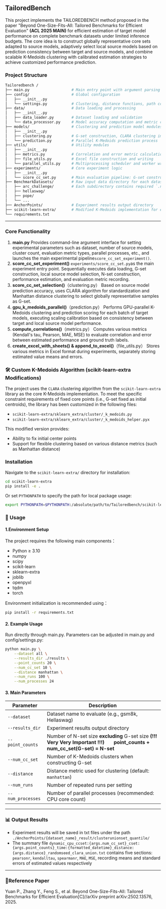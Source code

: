 ## TailoredBench

This project implements the TAILOREDBENCH method proposed in the paper "Beyond One-Size-Fits-All: Tailored Benchmarks for Efficient Evaluation" **(ACL 2025 MAIN)** for efficient estimation of target model performance on complete benchmark datasets under limited inference budgets. The core idea is to construct globally representative core sets adapted to source models, adaptively select local source models based on prediction consistency between target and source models, and combine scalable K-Medoids clustering with calibrated estimation strategies to achieve customized performance prediction.

### Project Structure

```bash
Tailoredbench /
├── main.py                   # Main entry point with argument parsing and experiment scheduling
├── config/                   # Global configuration
│   ├── __init__.py
│   └── settings.py           # Clustering, distance functions, path configurations, etc.
├── data/                     # Data loading and processing
│   ├── __init__.py
│   ├── data_loader.py        # Dataset loading and validation
│   └── data_processor.py     # Model accuracy computation and metric conversion
├── models/                   # Clustering and prediction model modules
│   ├── __init__.py
│   ├── clustering.py         # G-set construction, CLARA clustering implementation
│   └── prediction.py         # Parallel K-Medoids prediction process
├── utils/                    # Utility modules
│   ├── __init__.py
│   ├── metrics.py            # Correlation and error metric calculation functions
│   ├── file_utils.py         # Excel file construction and writing
│   └── parallel_utils.py     # Multiprocessing scheduler and worker wrapper
├── experiments/              # Core experiment logic
│   ├── __init__.py
│   └── score_cc_set.py       # Main evaluation pipeline: G-set construction, N-set clustering, performance estimation
├── BenchmarkDatasets/        # Raw input data directory for each dataset
│   ├── arc_challenge/        # Each subdirectory contains required `.npy` files for corresponding dataset
│   ├── hellaswag/
│   ├── pope/
│   └── ...
├── AnchorPoints/             # Experiment results output directory
├── scikit-learn-extra/       # Modified K-Medoids implementation for efficient clustering under fixed core set conditions
└── requirements.txt
```

------

###  Core Functionality

1. **main.py**
    Provides command-line argument interface for setting experimental parameters such as dataset, number of source models, cluster count, evaluation metric types, parallel processes, etc., and launches the main experimental pipeline`score_cc_set_experiment()`.
2. **score_cc_set_experiment()**
    `experiments/score_cc_set.py`as the main experiment entry point. Sequentially executes data loading, G-set construction, local source model selection, N-set construction, performance estimation, and evaluation metric recording.
3. **score_cc_set_selection()**（clustering.py）
    Based on source model prediction accuracy, uses CLARA algorithm for standardization and Manhattan distance clustering to select globally representative samples as G-set.
4. **gpu_k_medoids_parallel()**（prediction.py）
    Performs GPU-parallel K-Medoids clustering and prediction scoring for each batch of target models, executing scaling calibration based on consistency between target and local source model performance.
5. **compute_correlations()**（metrics.py）
    Computes various metrics (Kendall's tau, Pearson, MAE, MSE) to evaluate correlation and error between estimated performance and ground truth labels.
6. **create_excel_with_sheets() & append_to_excel()**（file_utils.py）
    Stores various metrics in Excel format during experiments, separately storing estimated value means and errors.

### 🛠️ Custom K-Medoids Algorithm (scikit-learn-extra Modifications)

The project uses the `CLARA` clustering algorithm from the `scikit-learn-extra` library as the core K-Medoids implementation. To meet the specific constraint requirements of fixed core points (i.e., G-set fixed as initial centroids), the library has been customized in the following files:

- `scikit-learn-extra/sklearn_extra/cluster/_k_medoids.py`
- `scikit-learn-extra/sklearn_extra/cluster/_k_medoids_helper.pyx`

This modified version provides:

- Ability to fix initial center points
- Support for flexible clustering based on various distance metrics (such as Manhattan distance)

### Installation

Navigate to the `scikit-learn-extra/` directory for installation:

```bash
cd scikit-learn-extra
pip install -e .
```

Or set `PYTHONPATH` to specify the path for local package usage:

```bash
export PYTHONPATH=$PYTHONPATH:/absolute/path/to/Tailoredbench/scikit-learn-extra
```

### 🧪 Usage

#### 1.Environment Setup

The project requires the following main components：

- Python ≥ 3.10
- numpy
- scipy
- scikit-learn
- sklearn-extra
- joblib
- openpyxl
- tqdm
- torch

Environment initialization is recommended using：

```bash
pip install -r requirements.txt
```

#### 2.  Example Usage

Run directly through main.py. Parameters can be adjusted in main.py and config/settings.py:

```bash
python main.py \
    --dataset all \
    --results_dir ./results \
    --point_counts 20 \
    --num_cc_set 10 \
    --distance manhattan \
    --num_runs 100 \
    --num_processes 24
```

#### 3. Main Parameters

| Parameter                     | Description                                                   |
| ----------------------------- | ----------------------------------------------------------    |
| `--dataset`                   | Dataset name to evaluate (e.g., gsm8k, Hellaswag)             |
| `--results_dir`               | Experiment results output directory                           |
| `--point_counts`              | Number of N-set size **excluding** G-set size **(!!! Very Very Important !!!)**<span> &nbsp; &nbsp; &nbsp; </span>**point_counts + num_cc_set(G-set) = N-set**|
| `--num_cc_set`                | Number of K-Medoids clusters when constructing G-set          |
| `--distance`                  | Distance metric used for clustering (default: `manhattan`)    |
| `--num_runs`                  | Number of repeated runs per setting                           |
| `--num_processes`             | Number of parallel processes (recommended: CPU core count)    |

------

### 📊 Output Results

- Experiment results will be saved in txt files under the path `./AnchorPoints/{dataset_name}_result/clusterunionset_quantile/`
- The summary file `dynamic_cpu_ccset:{args.num_cc_set}_cset:{args.point_counts}_time:{formatted_datetime}_distance:{args.distance}_randomseed_clara_union.txt` contains five sections: `pearsonr`, `kendalltau`, `spearmanr`, `MAE`, `MSE`, recording means and standard errors of estimated values respectively

------

### 📎Reference Paper

Yuan P., Zhang Y., Feng S., et al. Beyond One-Size-Fits-All: Tailored Benchmarks for Efficient Evaluation[C]//arXiv preprint arXiv:2502.13576, 2025.